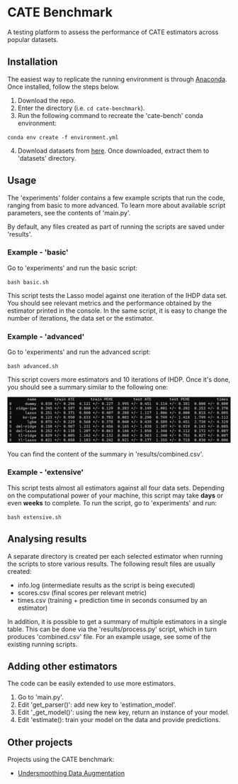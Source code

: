 # CATE Benchmark
A testing platform to assess the performance of CATE estimators across popular datasets.

## Installation
The easiest way to replicate the running environment is through [Anaconda](https://docs.conda.io/projects/continuumio-conda/en/latest/user-guide/install/download.html#anaconda-or-miniconda). Once installed, follow the steps below.


1. Download the repo.
2. Enter the directory (i.e. `cd cate-benchmark`).
3. Run the following command to recreate the 'cate-bench' conda environment:

`conda env create -f environment.yml`

4. Download datasets from [here](https://essexuniversity.box.com/s/69hiufo5cejvjux7a6zrsie5v7fd5s8o). Once downloaded, extract them to 'datasets' directory.

## Usage
The 'experiments' folder contains a few example scripts that run the code, ranging from basic to more advanced. To learn more about available script parameters, see the contents of 'main.py'.

By default, any files created as part of running the scripts are saved under 'results'.

### Example - 'basic'
Go to 'experiments' and run the basic script:

`bash basic.sh`

This script tests the Lasso model against one iteration of the IHDP data set. You should see relevant metrics and the performance obtained by the estimator printed in the console. In the same script, it is easy to change the number of iterations, the data set or the estimator.

### Example - 'advanced'
Go to 'experiments' and run the advanced script:

`bash advanced.sh`

This script covers more estimators and 10 iterations of IHDP. Once it's done, you should see a summary similar to the following one:

![](cate_bench_advanced.png)

You can find the content of the summary in 'results/combined.csv'.

### Example - 'extensive'
This script tests almost all estimators against all four data sets. Depending on the computational power of your machine, this script may take **days** or even **weeks** to complete. To run the script, go to 'experiments' and run:

`bash extensive.sh`

## Analysing results
A separate directory is created per each selected estimator when running the scripts to store various results. The following result files are usually created:
- info.log (intermediate results as the script is being executed)
- scores.csv (final scores per relevant metric)
- times.csv (training + prediction time in seconds consumed by an estimator)

In addition, it is possible to get a summary of multiple estimators in a single table. This can be done via the 'results/process.py' script, which in turn produces 'combined.csv' file. For an example usage, see some of the existing running scripts.

## Adding other estimators
The code can be easily extended to use more estimators.

1. Go to 'main.py'.
2. Edit 'get_parser()': add new key to 'estimation_model'.
3. Edit '_get_model()': using the new key, return an instance of your model.
4. Edit 'estimate(): train your model on the data and provide predictions.

## Other projects
Projects using the CATE benchmark:
- [Undersmoothing Data Augmentation](https://github.com/misoc-mml/undersmoothing-data-augmentation)
